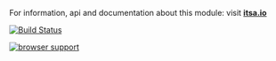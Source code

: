 For information, api and documentation about this module: visit <b><a href="http://itsa.io">itsa.io</a></b>

[![Build Status](https://travis-ci.org/itsa/icons.svg?branch=master)](https://travis-ci.org/itsa/icons)

[![browser support](https://ci.testling.com/itsa/icons.png)](https://ci.testling.com/itsa/icons)